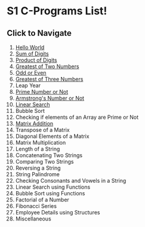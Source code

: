 # S1 C-Programs List!
## Click to Navigate
 1. [Hello World](Programs/helloWorld.md)
 2. [Sum of Digits](Programs/sumOfDigits.md)
 3. [Product of Digits](Programs/productOfDigits.md)
 4. [Greatest of Two Numbers](Programs/greatestOfTwoNum.md)
 5. [Odd or Even](Programs/even.md)
 6. [Greatest of Three Numbers](Programs/greatestOfThree_Num.md)
 7. Leap Year
 8. [Prime Number or Not](Programs/prime.md)
 9. [Armstrong's Number or Not](Programs/armstrong.md)
 10. [Linear Search](Programs/linear_search.md)
 11. Bubble Sort
 12. Checking if elements of an Array are Prime or Not
 13. [Matrix Addition](Programs/matrix_Add.md)
 14. Transpose of a Matrix
 15. Diagonal Elements of a Matrix
 16. Matrix Multiplication
 17. Length of a String
 18. Concatenating Two Strings
 19. Comparing Two Strings
 20. Reversing a String
 21. String Palindrome
 22. Checking Consonants and Vowels in a String
 23. Linear Search using Functions
 24. Bubble Sort using Functions
 25. Factorial of a Number
 26. Fibonacci Series
 27. Employee Details using Structures
 28. Miscellaneous 

